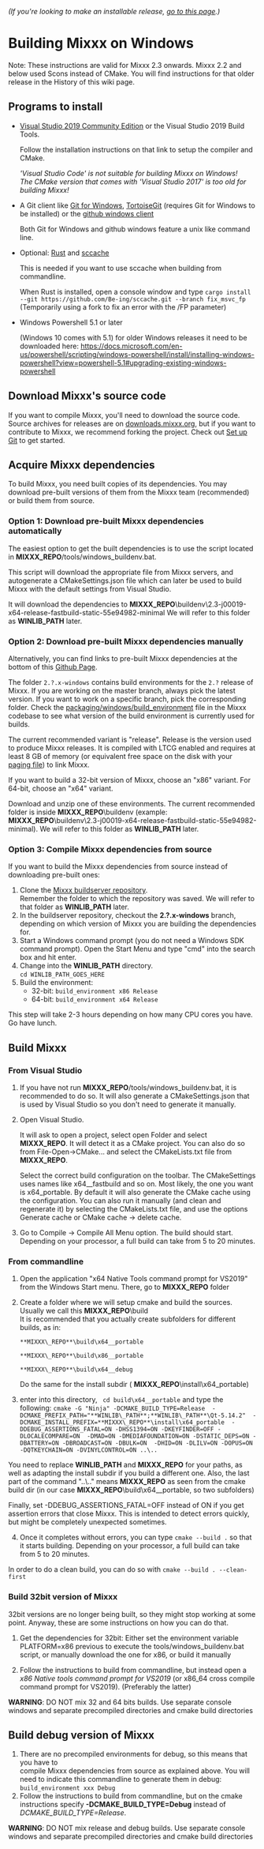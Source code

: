 *(If you're looking to make an installable release, [go to this
page](Build%20Windows%20installer).)*

# Building Mixxx on Windows
Note: These instructions are valid for Mixxx 2.3 onwards. 
Mixxx 2.2 and below used Scons instead of CMake.
 You will find instructions for that older release in the History of this wiki page.

## Programs to install

  - [Visual Studio 2019 Community Edition](Visual%20Studio%20Community) or the Visual Studio 2019 Build Tools.

    Follow the installation instructions on that link to setup the compiler and CMake.

    _'Visual Studio Code' is not suitable for building Mixxx on Windows!<br>_
    _The CMake version that comes with 'Visual Studio 2017' is too old for building Mixxx!_

  - A Git client like [Git for Windows](https://git-scm.com/download/win),
    [TortoiseGit](https://tortoisegit.org) (requires Git for Windows to be installed) or the
	[github windows client](http://github-windows.s3.amazonaws.com/GitHubSetup.exe)

    Both Git for Windows and github windows feature a unix like command line.
  - Optional: [Rust](https://www.rust-lang.org/) and [sccache](https://github.com/mozilla/sccache)

    This is needed if you want to use sccache when building from commandline.

    When Rust is installed, open a console window and type
    `cargo install --git https://github.com/Be-ing/sccache.git --branch fix_msvc_fp`  
    (Temporarily using a fork to fix an error with the /FP parameter)

  - Windows Powershell 5.1 or later
    
    (Windows 10 comes with 5.1) for older Windows releases it need to be downloaded here: https://docs.microsoft.com/en-us/powershell/scripting/windows-powershell/install/installing-windows-powershell?view=powershell-5.1#upgrading-existing-windows-powershell

## Download Mixxx's source code

If you want to compile Mixxx, you'll need to download the source code. Source archives for releases are on [downloads.mixxx.org](https://downloads.mixxx.org/), but if you want to contribute to Mixxx, we recommend forking the project. Check out [Set up Git](https://github.com/mixxxdj/mixxx/wiki/Using%20Git#set-up-git) to get started.

## Acquire Mixxx dependencies

To build Mixxx, you need built copies of its dependencies.
You may download pre-built versions of them from the Mixxx team (recommended)
or build them from source.

### Option 1: Download pre-built Mixxx dependencies automatically

The easiest option to get the built dependencies is to use the script located in 
**MIXXX\_REPO**/tools/windows_buildenv.bat.

This script will download the appropriate file from Mixxx servers, and autogenerate a 
CMakeSettings.json file which can later be used to build Mixxx with 
the default settings from Visual Studio.

It will download the dependencies to **MIXXX\_REPO**\buildenv\2.3-j00019-x64-release-fastbuild-static-55e94982-minimal
We will refer to this folder as **WINLIB\_PATH** later.

### Option 2: Download pre-built Mixxx dependencies manually

Alternatively, you can find links to pre-built Mixxx dependencies at the bottom 
of this [Github Page](https://github.com/mixxxdj/buildserver).

The folder `2.?.x-windows` contains build environments for the `2.?`
release of Mixxx. If you are working on the master branch, always pick
the latest version. If you want to work on a specific branch, pick the
corresponding folder. Check the
[packaging/windows/build\_environment](https://github.com/mixxxdj/mixxx/blob/master/packaging/windows/build_environment)
file in the Mixxx codebase to see what version of the build environment
is currently used for builds.

The current recommended variant is "release". Release is the version used 
to produce Mixxx releases. It is compiled with LTCG enabled and requires 
at least 8 GB of memory (or equivalent free space on the disk with your [paging
file](https://www.howtogeek.com/126430/htg-explains-what-is-the-windows-page-file-and-should-you-disable-it/))
to link Mixxx.

If you want to build a 32-bit version of Mixxx, choose an "x86" variant.
For 64-bit, choose an "x64" variant.

Download and unzip one of these environments. 
The current recommended folder is inside **MIXXX\_REPO**\buildenv 
(example: **MIXXX\_REPO**\buildenv\2.3-j00019-x64-release-fastbuild-static-55e94982-minimal).
We will refer to this folder as **WINLIB\_PATH** later.

### Option 3: Compile Mixxx dependencies from source

If you want to build the Mixxx dependencies from source instead of
downloading pre-built ones:

1.  Clone the [Mixxx buildserver repository](https://github.com/mixxxdj/buildserver).  
    Remember the folder to which the repository was saved. We will refer
    to that folder as **WINLIB\_PATH** later.
2.  In the buildserver repository, checkout the **2.?.x-windows**
    branch, depending on which version of Mixxx you are building the
    dependencies for.
3.  Start a Windows command prompt (you do not need a Windows SDK
    command prompt). Open the Start Menu and type "cmd" into the search
    box and hit enter. 
4.  Change into the **WINLIB\_PATH** directory.  
    `cd WINLIB_PATH_GOES_HERE`
5.  Build the environment:
    - 32-bit: `build_environment x86 Release`
    - 64-bit: `build_environment x64 Release`

This step will take 2-3 hours depending on how many CPU cores you have.
Go have lunch.

## Build Mixxx
### From Visual Studio
1. If you have not run **MIXXX\_REPO**/tools/windows_buildenv.bat, it is recommended to do so. 
   It will also generate a CMakeSettings.json that is used by Visual Studio 
   so you don't need to generate it manually.

2. Open Visual Studio. 

   It will ask to open a project, select open Folder and select **MIXXX\_REPO**. 
   It will detect it as a CMake project. 
   You can also do so from File-Open->CMake... and select the CMakeLists.txt file 
   from **MIXXX\_REPO**.

   Select the correct build configuration on the toolbar.
   The CMakeSettings uses names like x64__fastbuild and so on. Most likely, the one you want is x64_portable.
   By default it will also generate the CMake cache using the configuration. 
   You can also run it manually (and clean and regenerate it) by selecting the 
   CMakeLists.txt file, and use the options Generate cache or CMake cache -> delete cache.

3. Go to Compile -> Compile All Menu option. The build should start. 
   Depending on your processor, a full build can take from 5 to 20 minutes.


### From commandline

1. Open the application "x64 Native Tools command prompt for VS2019" from the Windows Start menu.
   There, go to **MIXXX\_REPO** folder

2. Create a folder where we will setup cmake and build the sources. 
   Usually we call this **MIXXX\_REPO**\build\
   It is recommended that you actually create subfolders for different builds, as in: 

   `**MIXXX\_REPO**\build\x64__portable`

   `**MIXXX\_REPO**\build\x86__portable`

   `**MIXXX\_REPO**\build\x64__debug`

   Do the same for the install subdir ( **MIXXX\_REPO**\install\x64_portable)

3. enter into this directory, ` cd build\x64__portable` and type the following:
   `cmake -G "Ninja" -DCMAKE_BUILD_TYPE=Release 
 -DCMAKE_PREFIX_PATH="**WINLIB\_PATH**;**WINLIB\_PATH**\Qt-5.14.2" 
 -DCMAKE_INSTALL_PREFIX=**MIXXX\_REPO**\install\x64_portable 
 -DDEBUG_ASSERTIONS_FATAL=ON -DHSS1394=ON -DKEYFINDER=OFF -DLOCALECOMPARE=ON 
 -DMAD=ON -DMEDIAFOUNDATION=ON -DSTATIC_DEPS=ON -DBATTERY=ON -DBROADCAST=ON -DBULK=ON 
 -DHID=ON -DLILV=ON -DOPUS=ON -DQTKEYCHAIN=ON -DVINYLCONTROL=ON ..\..`

  You need to replace **WINLIB\_PATH** and **MIXXX\_REPO** for your paths, 
  as well as adapting the install subdir if you build a different one.
  Also, the last part of the command "..\\.." means **MIXXX\_REPO** as seen from 
  the cmake build dir (in our case  **MIXXX\_REPO**\build\x64__portable, so two subfolders)

  Finally, set -DDEBUG_ASSERTIONS_FATAL=OFF instead of ON if you get assertion errors
  that close Mixxx. This is intended to detect errors quickly, but 
  might be completely unexpected sometimes.

4. Once it completes without errors, you can type `cmake --build .` so that it starts building. 
  Depending on your processor, a full build can take from 5 to 20 minutes.

  In order to do a clean build, you can do so with `cmake --build . --clean-first`

### Build 32bit version of Mixxx
32bit versions are no longer being built, so they might stop working at some point. Anyway, these are some instructions on how you can do that.

1. Get the dependencies for 32bit:
   Either set the environment variable PLATFORM=x86 previous to execute the tools/windows_buildenv.bat script, 
   or manually download the one for x86, 
   or build it manually

2. Follow the instructions to build from commandline, but instead open a 
   *x86 Native tools command prompt for VS2019* 
   (or x86_64 cross compile command prompt for VS2019). (Preferably the latter)

**WARNING**: DO NOT mix 32 and 64 bits builds. Use separate console windows 
and separate precompiled directories and cmake build directories


## Build debug version of Mixxx

1. There are no precompiled environments for debug, so this means that you have to  
    compile Mixxx dependencies from source as explained above. 
    You will need to indicate this commandline to generate them in debug: 
    `build_environment xxx Debug`
2. Follow the instructions to build from commandline, but on the cmake instructions 
   specify **-DCMAKE_BUILD_TYPE=Debug** instead of *DCMAKE_BUILD_TYPE=Release*.

**WARNING**: DO NOT mix release and debug builds. Use separate console windows 
and separate precompiled directories and cmake build directories
